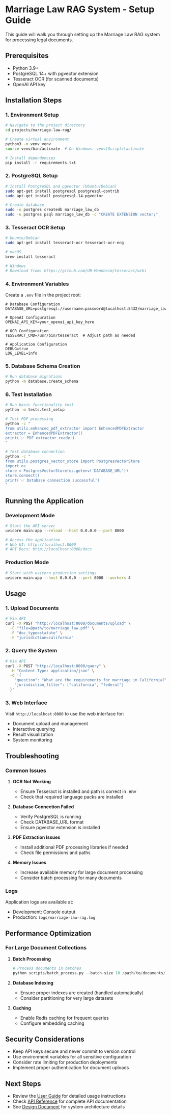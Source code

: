 # Marriage Law RAG System - Setup Guide

This guide will walk you through setting up the Marriage Law RAG system for processing legal documents.

## Prerequisites

- Python 3.9+
- PostgreSQL 14+ with pgvector extension
- Tesseract OCR (for scanned documents)
- OpenAI API key

## Installation Steps

### 1. Environment Setup

```bash
# Navigate to the project directory
cd projects/marriage-law-rag/

# Create virtual environment
python3 -m venv venv
source venv/bin/activate  # On Windows: venv\Scripts\activate

# Install dependencies
pip install -r requirements.txt
```

### 2. PostgreSQL Setup

```bash
# Install PostgreSQL and pgvector (Ubuntu/Debian)
sudo apt-get install postgresql postgresql-contrib
sudo apt-get install postgresql-14-pgvector

# Create database
sudo -u postgres createdb marriage_law_db
sudo -u postgres psql marriage_law_db -c "CREATE EXTENSION vector;"
```

### 3. Tesseract OCR Setup

```bash
# Ubuntu/Debian
sudo apt-get install tesseract-ocr tesseract-ocr-eng

# macOS
brew install tesseract

# Windows
# Download from: https://github.com/UB-Mannheim/tesseract/wiki
```

### 4. Environment Variables

Create a `.env` file in the project root:

```env
# Database Configuration
DATABASE_URL=postgresql://username:password@localhost:5432/marriage_law_db

# OpenAI Configuration
OPENAI_API_KEY=your_openai_api_key_here

# OCR Configuration
TESSERACT_CMD=/usr/bin/tesseract  # Adjust path as needed

# Application Configuration
DEBUG=true
LOG_LEVEL=info
```

### 5. Database Schema Creation

```bash
# Run database migrations
python -m database.create_schema
```

### 6. Test Installation

```bash
# Run basic functionality test
python -m tests.test_setup

# Test PDF processing
python -c "
from utils.enhanced_pdf_extractor import EnhancedPDFExtractor
extractor = EnhancedPDFExtractor()
print('✅ PDF extractor ready')
"

# Test database connection
python -c "
from utils.postgres_vector_store import PostgresVectorStore
import os
store = PostgresVectorStore(os.getenv('DATABASE_URL'))
store.connect()
print('✅ Database connection successful')
"
```

## Running the Application

### Development Mode

```bash
# Start the API server
uvicorn main:app --reload --host 0.0.0.0 --port 8000

# Access the application
# Web UI: http://localhost:8000
# API Docs: http://localhost:8000/docs
```

### Production Mode

```bash
# Start with uvicorn production settings
uvicorn main:app --host 0.0.0.0 --port 8000 --workers 4
```

## Usage

### 1. Upload Documents

```bash
# Via API
curl -X POST "http://localhost:8000/documents/upload" \
  -F "file=@path/to/marriage_law.pdf" \
  -F "doc_type=statute" \
  -F "jurisdiction=california"
```

### 2. Query the System

```bash
# Via API
curl -X POST "http://localhost:8000/query" \
  -H "Content-Type: application/json" \
  -d '{
    "question": "What are the requirements for marriage in California?",
    "jurisdiction_filter": ["california", "federal"]
  }'
```

### 3. Web Interface

Visit `http://localhost:8000` to use the web interface for:
- Document upload and management
- Interactive querying
- Result visualization
- System monitoring

## Troubleshooting

### Common Issues

1. **OCR Not Working**
   - Ensure Tesseract is installed and path is correct in .env
   - Check that required language packs are installed

2. **Database Connection Failed**
   - Verify PostgreSQL is running
   - Check DATABASE_URL format
   - Ensure pgvector extension is installed

3. **PDF Extraction Issues**
   - Install additional PDF processing libraries if needed
   - Check file permissions and paths

4. **Memory Issues**
   - Increase available memory for large document processing
   - Consider batch processing for many documents

### Logs

Application logs are available at:
- Development: Console output
- Production: `logs/marriage-law-rag.log`

## Performance Optimization

### For Large Document Collections

1. **Batch Processing**
   ```python
   # Process documents in batches
   python scripts/batch_process.py --batch-size 10 /path/to/documents/
   ```

2. **Database Indexing**
   - Ensure proper indexes are created (handled automatically)
   - Consider partitioning for very large datasets

3. **Caching**
   - Enable Redis caching for frequent queries
   - Configure embedding caching

## Security Considerations

- Keep API keys secure and never commit to version control
- Use environment variables for all sensitive configuration
- Consider rate limiting for production deployments
- Implement proper authentication for document uploads

## Next Steps

- Review the [User Guide](user-guide.md) for detailed usage instructions
- Check [API Reference](api-reference.md) for complete API documentation
- See [Design Document](design.md) for system architecture details